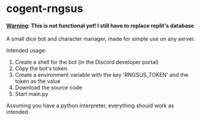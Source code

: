 # cogent-rngsus

<h4><u>Warning</u>: This is not functional yet! I still have to replace replit's database</h4>
A small dice bot and character manager, made for simple use on any server.

Intended usage:

1. Create a shell for the bot (in the Discord developer portal)
2. Copy the bot's token
3. Create a environment variable with the key 'RNGSUS_TOKEN' and the token as the value
4. Download the source code
5. Start main.py

Assuming you have a python interpreter, everything should work as intended

